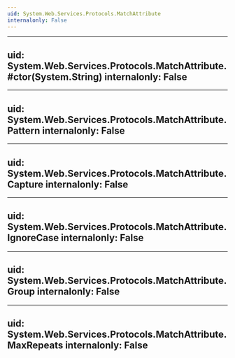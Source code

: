 ```yaml
---
uid: System.Web.Services.Protocols.MatchAttribute
internalonly: False
---
```


---
uid: System.Web.Services.Protocols.MatchAttribute.#ctor(System.String)
internalonly: False
---

---
uid: System.Web.Services.Protocols.MatchAttribute.Pattern
internalonly: False
---

---
uid: System.Web.Services.Protocols.MatchAttribute.Capture
internalonly: False
---

---
uid: System.Web.Services.Protocols.MatchAttribute.IgnoreCase
internalonly: False
---

---
uid: System.Web.Services.Protocols.MatchAttribute.Group
internalonly: False
---

---
uid: System.Web.Services.Protocols.MatchAttribute.MaxRepeats
internalonly: False
---
